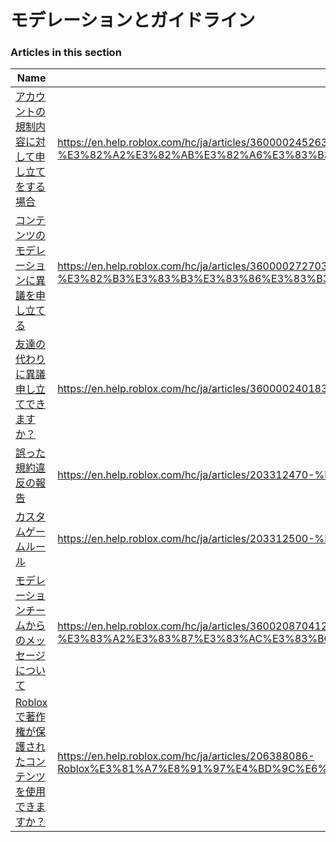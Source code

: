 # モデレーションとガイドライン  
### Articles in this section
Name|URL
-|-
[アカウントの規制内容に対して申し立てをする場合](./アカウントの規制内容に対して申し立てをする場合.html) |https://en.help.roblox.com/hc/ja/articles/360000245263-%E3%82%A2%E3%82%AB%E3%82%A6%E3%83%B3%E3%83%88%E3%81%AE%E8%A6%8F%E5%88%B6%E5%86%85%E5%AE%B9%E3%81%AB%E5%AF%BE%E3%81%97%E3%81%A6%E7%94%B3%E3%81%97%E7%AB%8B%E3%81%A6%E3%82%92%E3%81%99%E3%82%8B%E5%A0%B4%E5%90%88
[コンテンツのモデレーションに異議を申し立てる](./コンテンツのモデレーションに異議を申し立てる.html) |https://en.help.roblox.com/hc/ja/articles/360000272703-%E3%82%B3%E3%83%B3%E3%83%86%E3%83%B3%E3%83%84%E3%81%AE%E3%83%A2%E3%83%87%E3%83%AC%E3%83%BC%E3%82%B7%E3%83%A7%E3%83%B3%E3%81%AB%E7%95%B0%E8%AD%B0%E3%82%92%E7%94%B3%E3%81%97%E7%AB%8B%E3%81%A6%E3%82%8B
[友達の代わりに異議申し立てできますか？](./友達の代わりに異議申し立てできますか？.html) |https://en.help.roblox.com/hc/ja/articles/360000240183-%E5%8F%8B%E9%81%94%E3%81%AE%E4%BB%A3%E3%82%8F%E3%82%8A%E3%81%AB%E7%95%B0%E8%AD%B0%E7%94%B3%E3%81%97%E7%AB%8B%E3%81%A6%E3%81%A7%E3%81%8D%E3%81%BE%E3%81%99%E3%81%8B-
[誤った規約違反の報告](./誤った規約違反の報告.html) |https://en.help.roblox.com/hc/ja/articles/203312470-%E8%AA%A4%E3%81%A3%E3%81%9F%E8%A6%8F%E7%B4%84%E9%81%95%E5%8F%8D%E3%81%AE%E5%A0%B1%E5%91%8A
[カスタムゲームルール](./カスタムゲームルール.html) |https://en.help.roblox.com/hc/ja/articles/203312500-%E3%82%AB%E3%82%B9%E3%82%BF%E3%83%A0%E3%82%B2%E3%83%BC%E3%83%A0%E3%83%AB%E3%83%BC%E3%83%AB
[モデレーションチームからのメッセージについて](./モデレーションチームからのメッセージについて.html) |https://en.help.roblox.com/hc/ja/articles/360020870412-%E3%83%A2%E3%83%87%E3%83%AC%E3%83%BC%E3%82%B7%E3%83%A7%E3%83%B3%E3%83%81%E3%83%BC%E3%83%A0%E3%81%8B%E3%82%89%E3%81%AE%E3%83%A1%E3%83%83%E3%82%BB%E3%83%BC%E3%82%B8%E3%81%AB%E3%81%A4%E3%81%84%E3%81%A6
[Robloxで著作権が保護されたコンテンツを使用できますか？](./Robloxで著作権が保護されたコンテンツを使用できますか？.html) |https://en.help.roblox.com/hc/ja/articles/206388086-Roblox%E3%81%A7%E8%91%97%E4%BD%9C%E6%A8%A9%E3%81%8C%E4%BF%9D%E8%AD%B7%E3%81%95%E3%82%8C%E3%81%9F%E3%82%B3%E3%83%B3%E3%83%86%E3%83%B3%E3%83%84%E3%82%92%E4%BD%BF%E7%94%A8%E3%81%A7%E3%81%8D%E3%81%BE%E3%81%99%E3%81%8B-